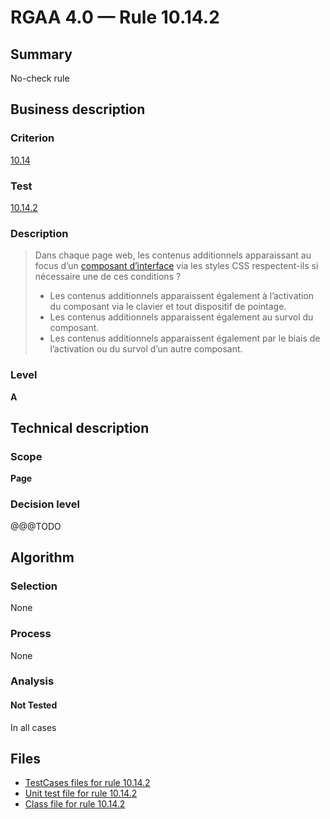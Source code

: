 # RGAA 4.0 — Rule 10.14.2

## Summary

No-check rule

## Business description

### Criterion

[10.14](https://www.numerique.gouv.fr/publications/rgaa-accessibilite/methode/criteres/#crit-10-14)

### Test

[10.14.2](https://www.numerique.gouv.fr/publications/rgaa-accessibilite/methode/criteres/#test-10-14-2)

### Description

> Dans chaque page web, les contenus additionnels apparaissant au focus d’un [composant d’interface](https://www.numerique.gouv.fr/publications/rgaa-accessibilite/methode/glossaire/#composant-d-interface) via les styles CSS respectent-ils si nécessaire une de ces conditions ?
> 
> * Les contenus additionnels apparaissent également à l’activation du composant via le clavier et tout dispositif de pointage.
> * Les contenus additionnels apparaissent également au survol du composant.
> * Les contenus additionnels apparaissent également par le biais de l’activation ou du survol d’un autre composant.

### Level

**A**


## Technical description

### Scope

**Page**

### Decision level

@@@TODO


## Algorithm

### Selection

None

### Process

None

### Analysis

#### Not Tested

In all cases


## Files

- [TestCases files for rule 10.14.2](https://gitlab.com/asqatasun/Asqatasun/-/tree/master/rules/rules-rgaa4.0/src/test/resources/testcases/rgaa40/Rgaa40Rule101402/)
- [Unit test file for rule 10.14.2](https://gitlab.com/asqatasun/Asqatasun/-/blob/master/rules/rules-rgaa4.0/src/test/java/org/asqatasun/rules/rgaa40/Rgaa40Rule101402Test.java)
- [Class file for rule 10.14.2](https://gitlab.com/asqatasun/Asqatasun/-/blob/master/rules/rules-rgaa4.0/src/main/java/org/asqatasun/rules/rgaa40/Rgaa40Rule101402.java)


